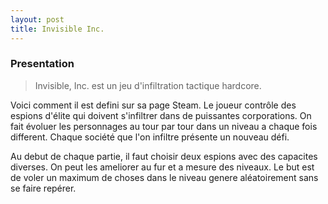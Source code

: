 ```yaml
---
layout: post
title: Invisible Inc.
---
```


### Presentation

> Invisible, Inc. est un jeu d'infiltration tactique hardcore.

Voici comment il est defini sur sa page Steam. Le joueur contr&ocirc;le des espions d'&eacute;lite qui doivent s'infiltrer dans de puissantes corporations. On fait &eacute;voluer les personnages au tour par tour dans un niveau a chaque fois different. Chaque soci&eacute;t&eacute; que l'on infiltre pr&eacute;sente un nouveau d&eacute;fi.

Au debut de chaque partie, il faut choisir deux espions avec des capacites diverses. On peut les ameliorer au fur et a mesure des niveaux. Le but est de voler un maximum de choses dans le niveau genere al&eacute;atoirement sans se faire rep&eacute;rer.